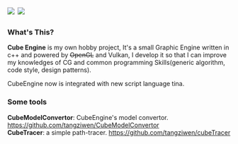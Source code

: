 ![](logo.png)
![](screen.png)
===================
### What's This?

<b>Cube Engine</b> is my own hobby project, It's a small Graphic Engine written in c++ and powered by ~~OpenGL~~ and Vulkan, I develop it so that I can improve my knowledges of CG and common programming Skills(generic algorithm, code style, design patterns).

CubeEngine now is integrated with new script language tina.

### Some tools

<b>CubeModelConvertor</b>: CubeEngine's model convertor. https://github.com/tangziwen/CubeModelConvertor  
<b>CubeTracer</b>: a simple path-tracer. https://github.com/tangziwen/cubeTracer  
